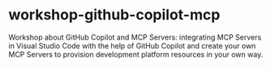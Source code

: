 # workshop-github-copilot-mcp
Workshop about GitHub Copilot and MCP Servers: integrating MCP Servers in Visual Studio Code with the help of GitHub Copilot and create your own MCP Servers to provision development platform resources in your own way.
